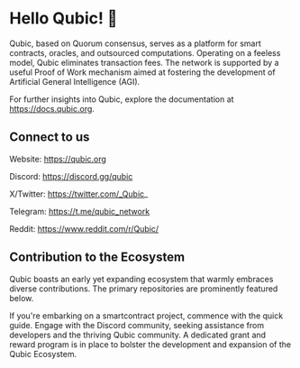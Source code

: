 # Hello Qubic!  👋
Qubic, based on Quorum consensus, serves as a platform for smart contracts, oracles, and outsourced computations. Operating on a feeless model, Qubic eliminates transaction fees. The network is supported by a useful Proof of Work mechanism aimed at fostering the development of Artificial General Intelligence (AGI).

For further insights into Qubic, explore the documentation at https://docs.qubic.org.

## Connect to us

Website: https://qubic.org

Discord: https://discord.gg/qubic

X/Twitter: https://twitter.com/_Qubic_

Telegram: https://t.me/qubic_network

Reddit: https://www.reddit.com/r/Qubic/

## Contribution to the Ecosystem
Qubic boasts an early yet expanding ecosystem that warmly embraces diverse contributions. The primary repositories are prominently featured below.

If you're embarking on a smartcontract project, commence with the quick guide.
Engage with the Discord community, seeking assistance from developers and the thriving Qubic community.
A dedicated grant and reward program is in place to bolster the development and expansion of the Qubic Ecosystem.

